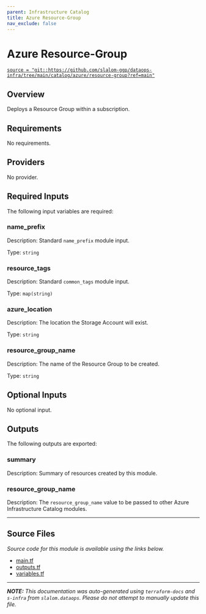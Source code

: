 ```yaml
---
parent: Infrastructure Catalog
title: Azure Resource-Group
nav_exclude: false
---
```


# Azure Resource-Group

[`source = "git::https://github.com/slalom-ggp/dataops-infra/tree/main/catalog/azure/resource-group?ref=main"`](https://github.com/slalom-ggp/dataops-infra/tree/main/catalog/azure/resource-group)

## Overview

Deploys a Resource Group within a subscription.

## Requirements

No requirements.

## Providers

No provider.

## Required Inputs

The following input variables are required:

### name_prefix

Description: Standard `name_prefix` module input.

Type: `string`

### resource_tags

Description: Standard `common_tags` module input.

Type: `map(string)`

### azure_location

Description: The location the Storage Account will exist.

Type: `string`

### resource_group_name

Description: The name of the Resource Group to be created.

Type: `string`

## Optional Inputs

No optional input.

## Outputs

The following outputs are exported:

### summary

Description: Summary of resources created by this module.

### resource_group_name

Description: The `resource_group_name` value to be passed to other Azure Infrastructure Catalog modules.

---

## Source Files

_Source code for this module is available using the links below._

- [main.tf](https://github.com/slalom-ggp/dataops-infra/tree/main//catalog/azure/resource-group/main.tf)
- [outputs.tf](https://github.com/slalom-ggp/dataops-infra/tree/main//catalog/azure/resource-group/outputs.tf)
- [variables.tf](https://github.com/slalom-ggp/dataops-infra/tree/main//catalog/azure/resource-group/variables.tf)

---

_**NOTE:** This documentation was auto-generated using
`terraform-docs` and `s-infra` from `slalom.dataops`.
Please do not attempt to manually update this file._
